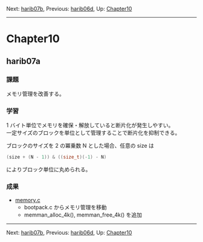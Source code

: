 Next: [harib07b](harib07b.md), Previous: [harib06d](harib06d.md), Up: [Chapter10](chapter10.md)

----

# Chapter10

## harib07a

### 課題

メモリ管理を改善する。

### 学習

1 バイト単位でメモリを確保・解放していると断片化が発生しやすい。  
一定サイズのブロックを単位として管理することで断片化を抑制できる。

ブロックのサイズを 2 の冪乗数 N とした場合、任意の size は

```C
(size + (N - 1)) & ((size_t)(-1) - N)
```

によりブロック単位に丸められる。

### 成果

- [memory.c](/memory.c)
    - bootpack.c からメモリ管理を移動
    - memman\_alloc\_4k(), memman\_free\_4k() を追加

----

Next: [harib07b](harib07b.md), Previous: [harib06d](harib06d.md), Up: [Chapter10](chapter10.md)

